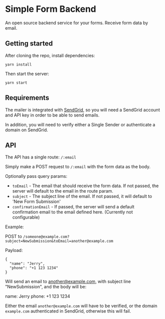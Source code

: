 # Simple Form Backend

An open source backend service for your forms. Receive form data by email.

## Getting started

After cloning the repo, install dependencies:

```
yarn install
```

Then start the server:

```
yarn start
```

## Requirements

The mailer is integrated with [SendGrid](https://sendgrid.com), so you will need a SendGrid account and API key in order to be able to send emails.

In addition, you will need to verify either a Single Sender or authenticate a domain on SendGrid.

## API

The API has a single route: `/:email`

Simply make a POST request to `/:email` with the form data as the body.

Optionally pass query params:

* `toEmail` - The email that should receive the form data. If not passed, the server will default to the email in the route param.
* `subject` - The subject line of the email. If not passed, it will default to 'New Form Submission'
* `confirmationEmail` - If passed, the server will send a default confirmation email to the email defined here. (Currently not configurable)

Example:

POST to `/someone@example.com?subject=NewSubmission&toEmail=another@example.com`

Payload:

```
{
  "name": "Jerry",
  "phone": "+1 123 1234"
}
```

Will send an email to another@example.com, with subject line "NewSubmission", and the body will be:

name: Jerry
phone: +1 123 1234

Either the email `another@example.com` will have to be verified, or the domain `example.com` authenticated in SendGrid, otherwise this will fail.
